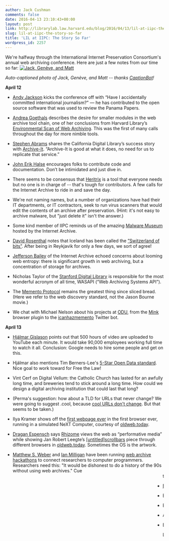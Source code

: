 ```yaml
---
author: Jack Cushman
comments: false
date: 2016-04-13 23:10:43+00:00
layout: post
link: http://librarylab.law.harvard.edu/blog/2016/04/13/lil-at-iipc-the-story-so-far/
slug: lil-at-iipc-the-story-so-far
title: 'LIL at IIPC: The Story So Far'
wordpress_id: 2257
---
```


We're halfway through the International Internet Preservation Consortium's annual web archiving conference. Here are just a few notes from our time so far:
[![Jack, Genève, and Matt](http://librarylab.law.harvard.edu/blog/wp-content/uploads/2016/04/Screen-Shot-2016-04-13-at-8.53.43-PM-1024x981.jpg)](http://librarylab.law.harvard.edu/blog/wp-content/uploads/2016/04/Screen-Shot-2016-04-13-at-8.53.43-PM.jpg)


_Auto-captioned photo of Jack, Genève, and Matt -- thanks [CaptionBot](https://www.captionbot.ai/)!_


**April 12**



	
  * [Andy Jackson](http://anjackson.net/) kicks the conference off with “Have I accidentally committed international journalism?" — he has contributed to the open source software that was used to review the Panama Papers.

	
  * [Andrea Goethals](http://library.harvard.edu/users/andreagoethals) describes the desire for smaller modules in the web archive tool chain, one of her conclusions from Harvard Library’s [Environmental Scan of Web Archiving](http://library.harvard.edu/03112016-1203/harvard-library-environmental-scan-web-archiving). This was the first of many calls throughout the day for more nimble tools.

	
  * [Stephen Abrams](http://www.cdlib.org/contact/staff_directory/sabrams.html) shares the California Digital Library’s success story with [Archive-It](https://archive-it.org/). “Archive-It is good at what it does, no need for us to replicate that service.”

	
  * [John Erik Halse](https://github.com/johnerikhalse) encourages folks to contribute code and documentation. Don’t be intimidated and just dive in.

	
  * There seems to be consensus that [Heritrix](https://en.wikipedia.org/wiki/Heritrix) is a tool that everyone needs but no one is in charge of -- that's tough for contributors. A few calls for the Internet Archive to ride in and save the day.

	
  * We're not naming names, but a number of organizations have had their IT departments, or IT contractors, seek to run virus scanners that would edit the contents of an archive after preservation. (Hint: it's not easy to archive malware, but "just delete it" isn't the answer.)

	
  * Some kind member of IIPC reminds us of the amazing [Malware Museum](https://archive.org/details/malwaremuseum) hosted by the Internet Archive.

	
  * [David Rosenthal](http://blog.dshr.org/) notes that Iceland has been called the [”Switzerland of bits”](http://www.economist.com/blogs/babbage/2010/06/icelands_media_law). After being in Reykjavik for only a few days, we sort of agree!

	
  * [Jefferson Bailey](http://www.jeffersonbailey.com/) of the Internet Archive echoed concerns about looming web entropy: there is significant growth in web archiving, but a concentration of storage for archives.

	
  * Nicholas Taylor of the [Stanford Digital Library](http://t.co/mtGnkpTDPY) is responsible for the most wonderful acronym of all time, WASAPI (“Web Archiving Systems API”).

	
  * The [Memento Protocol](http://timetravel.mementoweb.org/) remains the greatest thing since sliced bread. (Here we refer to the web discovery standard, not the Jason Bourne movie.)

	
  * We chat with Michael Nelson about his projects at [ODU](https://ws-dl.cs.odu.edu/), from the [Mink](https://chrome.google.com/webstore/detail/mink-integrate-live-archi/jemoalkmipibchioofomhkgimhofbbem) browser plugin to the [icanhazmemento](https://twitter.com/icanhazmemento) Twitter bot.


**April 13**



	
  * [Hjálmar Gíslason](https://hjalli.com/) points out that 500 hours of video are uploaded to YouTube each minute. It would take 90,000 employees working full time to watch it all. Conclusion: Google needs to hire some people and get on this.

	
  * Hjálmar also mentions Tim Berners-Lee's [5-Star Open Data standard](http://5stardata.info/). Nice goal to work toward for Free the Law!

	
  * Vint Cerf on Digital Vellum: the Catholic Church has lasted for an awfully long time, and breweries tend to stick around a long time. How could we design a digital archiving institution that could last that long?

	
  * (Perma's suggestion: how about a TLD for URLs that never change? We were going to suggest .cool, because [cool URLs don't change](https://www.w3.org/Provider/Style/URI.html). But that seems to be taken.)

	
  * Ilya Kramer shows off the [first webpage ever](http://info.cern.ch/hypertext/WWW/TheProject.html) in the first browser ever, running in a simulated NeXT Computer, courtesy of [oldweb.today](http://oldweb.today).

	
  * [Dragan Espensch](https://twitter.com/despens?ref_src=twsrc%5Egoogle%7Ctwcamp%5Eserp%7Ctwgr%5Eauthor) says [Rhizome](http://rhizome.org/) views the web as “performative media” while showing Jan Robert Leegte’s [[untitled]scrollbars](http://www.scrollbarcomposition.com/) piece through different browsers in [oldweb.today](http://oldweb.today). Sometimes the OS is the artwork.

	
  * [Matthew S. Weber](http://matthewsweber.com/) and [Ian Milligan](https://ianmilligan.ca/) have been running [web archive hackathons](http://archivesunleashed.ca) to connect researchers to computer programmers. Researchers need this: "It would be dishonest to do a history of the 90s without using web archives." Cue <marquee> tags here.

	
  * [Brewster Kahle](https://twitter.com/brewster_kahle) pitches the future of national digital collections, using as a model the fictional (but oh-so-cool) National Library of Atlantis. Shows off clever ways to browse a nation's tv news, books, music, video games, and so much more.

	
  * Brewster encourages folks to recognize that there is no “The Web” anymore: collections will differ based on context and provenance of the curator or crawler. (What is archiving "The Web" if each of us has a different set of sites that are blocked, allowed, or custom-generated for us?)

	
  * Brewster voices the need for broad, high level visualizations in web archives. He highlights [existing work](http://www.cs.odu.edu/~mweigle/Research/Archive-Vis) and thinks we can push it further.

	
  * And oh by the way, he also shows off [Wayback Explorer](https://waybackexplorer.archivelab.org) over at [Archive Labs](https://archivelab.org/) -- graph major and minor changes in websites over time.

	
  * Bonus: We're fortunate enough to grab some whale sushi (or vegan alternatives) with David Rosenthal, Ilya Kreymer, and Dragan Espenschied.


Looking forward to the next couple of days ...
